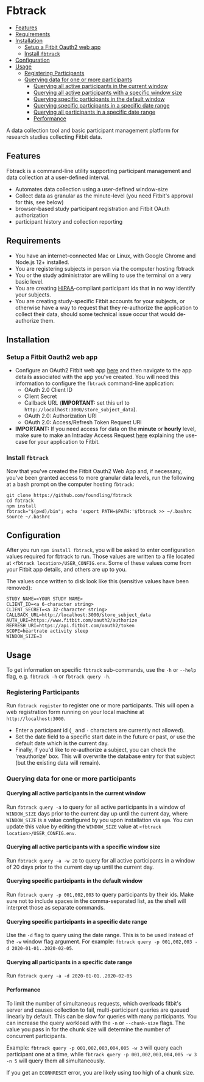 # Fbtrack

* [Features](#features)
* [Requirements](#requirements)
* [Installation](#installation)
  + [Setup a Fitbit Oauth2 web app](#setup-a-fitbit-oauth2-web-app)
  + [Install `fbtrack`](#install-fbtrack)
* [Configuration](#configuration)
* [Usage](#usage)
  + [Registering Participants](#registering-participants)
  + [Querying data for one or more participants](#querying-data-for-one-or-more-participants)
    - [Querying all active participants in the current window](#querying-all-active-participants-in-the-current-window)
    - [Querying all active participants with a specific window size](#querying-all-active-participants-with-a-specific-window-size)
    - [Querying specific participants in the default window](#querying-specific-participants-in-the-default-window)
    - [Querying specific participants in a specific date range](#querying-specific-participants-in-a-specific-date-range)
    - [Querying all participants in a specific date range](#querying-all-participants-in-a-specific-date-range)
    - [Performance](#performance)

A data collection tool and basic participant management platform for research studies collecting Fitbit data.

## Features

Fbtrack is a command-line utility supporting participant management and data collection at a user-defined interval. 

- Automates data collection using a user-defined window-size
- Collect data as granular as the minute-level (you need Fitbit's approval for this, see below)
- browser-based study participant registration and Fitbit OAuth authorization
- participant history and collection reporting


## Requirements

- You have an internet-connected Mac or Linux, with Google Chrome and Node.js 12+ installed. 
- You are registering subjects in person via the computer hosting fbtrack
- You or the study administrator are willing to use the terminal on a very basic level.
- You are creating [HIPAA](https://www.hhs.gov/hipaa/for-professionals/privacy/laws-regulations/index.html)-compliant participant ids that in no way identify your subjects.
- You are creating study-specific Fitbit accounts for your subjects, or otherwise have a way to request that they re-authorize the application to collect their data, should some technical issue occur that would de-authorize them.

## Installation

### Setup a Fitbit Oauth2 web app

- Configure an OAuth2 Fitbit web app [here](https://dev.fitbit.com/apps/new) and then navigate to the app details associated with the app you've created. You will need this information to configure the `fbtrack` command-line application:
  + OAuth 2.0 Client ID
  + Client Secret
  + Callback URL (**IMPORTANT:** set this url to `http://localhost:3000/store_subject_data`).
  + OAuth 2.0: Authorization URI
  + OAuth 2.0: Access/Refresh Token Request URI
- **IMPORTANT:** If you need access for data on the **minute** or **hourly** level, make sure to make an Intraday Access Request [here](https://dev.fitbit.com/build/reference/web-api/intraday-requests/) explaining the use-case for your application to Fitbit.


### Install `fbtrack`

Now that you've created the Fitbit Oauth2 Web App and, if necessary, you've been granted access to more granular data levels, run the following at a bash prompt on the computer hosting `fbtrack`:


```console
git clone https://github.com/foundling/fbtrack
cd fbtrack
npm install
fbtrack="$(pwd)/bin"; echo 'export PATH=$PATH:'$fbtrack >> ~/.bashrc
source ~/.bashrc
```


## Configuration

After you run `npm install fbtrack`, you will be asked to enter configuration values required for fbtrack to run.  Those values are written to a file located at `<fbtrack location>/USER_CONFIG.env`. Some of these values come from your Fitbit app details, and others are up to you.

The values once written to disk look like this (sensitive values have been removed):

```
STUDY_NAME=<YOUR STUDY NAME>
CLIENT_ID=<a 6-character string>
CLIENT_SECRET=<a 32-character string>
CALLBACK_URL=http://localhost:3000/store_subject_data
AUTH_URI=https://www.fitbit.com/oauth2/authorize
REFRESH_URI=https://api.fitbit.com/oauth2/token
SCOPE=heartrate activity sleep
WINDOW_SIZE=3
```


## Usage

To get information on specific `fbtrack` sub-commands, use the `-h` or `--help` flag, e.g. `fbtrack -h` or `fbtrack query -h`.

### Registering Participants

Run `fbtrack register` to register one or more participants.  This will open a web registration form running on your local machine at `http://localhost:3000`.
- Enter a participant id (`_` and `-` characters are currently not allowed).
- Set the date field to a specific start date in the future or past, or use the default date which is the current day.
- Finally, if you'd like to re-authorize a subject, you can check the 'reauthorize' box.  This will overwrite the database entry for that subject (but the existing data will remain).

### Querying data for one or more participants

#### Querying all active participants in the current window

Run `fbtrack query -a` to query for all active participants in a window of `WINDOW_SIZE` days prior to the current day up until the current day, where `WINDOW_SIZE` is a value configured by you upon installation via `npm`.  You can update this value by editing the `WINDOW_SIZE` value at `<fbtrack location>/USER_CONFIG.env`. 

#### Querying all active participants with a specific window size

Run `fbtrack query -a -w 20` to query for all active participants in a window of 20 days prior to the current day up until the current day.

#### Querying specific participants in the default window

Run `fbtrack query -p 001,002,003` to query participants  by their ids.  Make sure not to include spaces in the comma-separated list, as the shell will interpret those as separate commands.

#### Querying specific participants in a specific date range

Use the `-d` flag to query using the date range.  This is to be used instead of the `-w` window flag argument. For example: `fbtrack query -p 001,002,003 -d 2020-01-01..2020-02-05`.

#### Querying all participants in a specific date range

Run `fbtrack query -a -d 2020-01-01..2020-02-05`

#### Performance

To limit the number of simultaneous requests, which overloads fitbit's server and causes collection to fail, multi-participant queries are queued linearly by default. This can be slow for queries with many participants.  You can increase the query workload with the `-n` or `--chunk-size` flags.  The value you pass in for the chunk size will determine the number of concurrent participants.

Example: `fbtrack query -p 001,002,003,004,005 -w 3` will query each participant one at a time, while `fbtrack query -p 001,002,003,004,005 -w 3 -n 5` will query them all simultaneously.

If you get an `ECONNRESET` error, you are likely using too high of a chunk size. 
